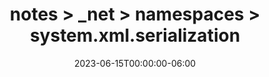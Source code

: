 ---
title: notes > _net > namespaces > system.xml.serialization
date: 2023-06-15T00:00:00-06:00
draft: false
---